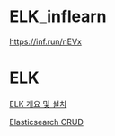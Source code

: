 # ELK_inflearn
https://inf.run/nEVx

# ELK

[ELK 개요 및 설치](ELK/ELK%20%EA%B0%9C%EC%9A%94%20%EB%B0%8F%20%EC%84%A4%EC%B9%98.md)

[Elasticsearch CRUD](ELK/Elasticsearch%20CRUD.md)